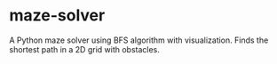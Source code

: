 # maze-solver
A Python maze solver using BFS algorithm with visualization. Finds the shortest path in a 2D grid with obstacles.
